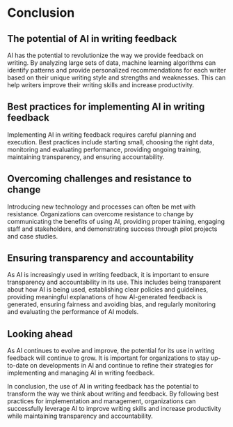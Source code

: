# Conclusion

The potential of AI in writing feedback
---------------------------------------

AI has the potential to revolutionize the way we provide feedback on writing. By analyzing large sets of data, machine learning algorithms can identify patterns and provide personalized recommendations for each writer based on their unique writing style and strengths and weaknesses. This can help writers improve their writing skills and increase productivity.

Best practices for implementing AI in writing feedback
------------------------------------------------------

Implementing AI in writing feedback requires careful planning and execution. Best practices include starting small, choosing the right data, monitoring and evaluating performance, providing ongoing training, maintaining transparency, and ensuring accountability.

Overcoming challenges and resistance to change
----------------------------------------------

Introducing new technology and processes can often be met with resistance. Organizations can overcome resistance to change by communicating the benefits of using AI, providing proper training, engaging staff and stakeholders, and demonstrating success through pilot projects and case studies.

Ensuring transparency and accountability
----------------------------------------

As AI is increasingly used in writing feedback, it is important to ensure transparency and accountability in its use. This includes being transparent about how AI is being used, establishing clear policies and guidelines, providing meaningful explanations of how AI-generated feedback is generated, ensuring fairness and avoiding bias, and regularly monitoring and evaluating the performance of AI models.

Looking ahead
-------------

As AI continues to evolve and improve, the potential for its use in writing feedback will continue to grow. It is important for organizations to stay up-to-date on developments in AI and continue to refine their strategies for implementing and managing AI in writing feedback.

In conclusion, the use of AI in writing feedback has the potential to transform the way we think about writing and feedback. By following best practices for implementation and management, organizations can successfully leverage AI to improve writing skills and increase productivity while maintaining transparency and accountability.